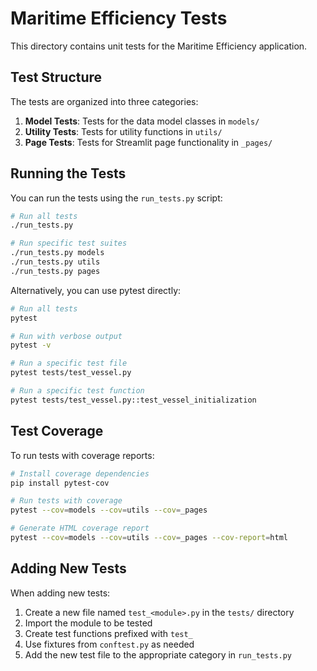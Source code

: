# Maritime Efficiency Tests

This directory contains unit tests for the Maritime Efficiency application.

## Test Structure

The tests are organized into three categories:

1. **Model Tests**: Tests for the data model classes in `models/`
2. **Utility Tests**: Tests for utility functions in `utils/`
3. **Page Tests**: Tests for Streamlit page functionality in `_pages/`

## Running the Tests

You can run the tests using the `run_tests.py` script:

```bash
# Run all tests
./run_tests.py

# Run specific test suites
./run_tests.py models
./run_tests.py utils
./run_tests.py pages
```

Alternatively, you can use pytest directly:

```bash
# Run all tests
pytest

# Run with verbose output
pytest -v

# Run a specific test file
pytest tests/test_vessel.py

# Run a specific test function
pytest tests/test_vessel.py::test_vessel_initialization
```

## Test Coverage

To run tests with coverage reports:

```bash
# Install coverage dependencies
pip install pytest-cov

# Run tests with coverage
pytest --cov=models --cov=utils --cov=_pages

# Generate HTML coverage report
pytest --cov=models --cov=utils --cov=_pages --cov-report=html
```

## Adding New Tests

When adding new tests:

1. Create a new file named `test_<module>.py` in the `tests/` directory
2. Import the module to be tested
3. Create test functions prefixed with `test_`
4. Use fixtures from `conftest.py` as needed
5. Add the new test file to the appropriate category in `run_tests.py` 